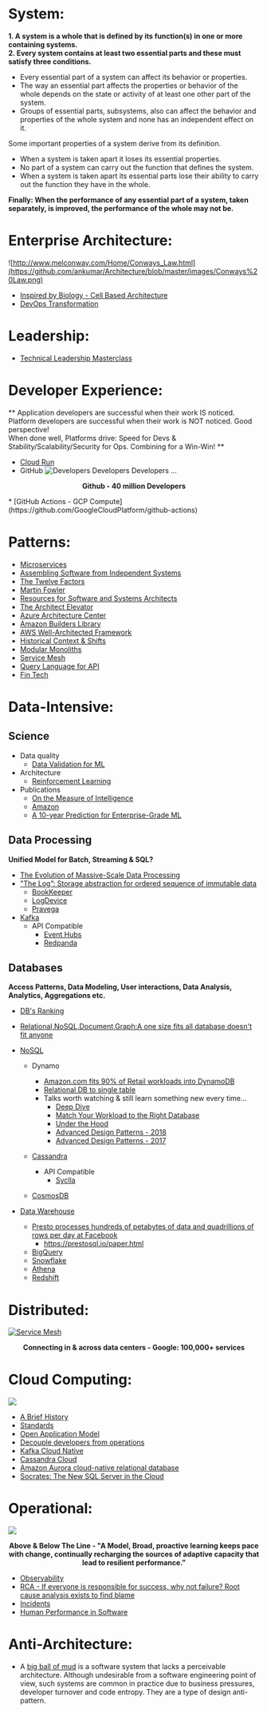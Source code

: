 # System:
**1. A system is a whole that is defined by its function(s) in one or more containing systems.** <br>
**2. Every system contains at least two essential parts and these must satisfy three conditions.**
  * Every essential part of a system can affect its behavior or properties.
  * The way an essential part affects the properties or behavior of the whole depends on the
   state or activity of at least one other part of the system.
  * Groups of essential parts, subsystems, also can affect the behavior and properties of the whole system and none has an independent effect on it.

Some important properties of a system derive from its definition.
  * When a system is taken apart it loses its essential properties.
  * No part of a system can carry out the function that defines the system.
  * When a system is taken apart its essential parts lose their ability to carry out the
   function they have in the whole.

**Finally: When the performance of any essential part of a system, taken separately, is improved, the performance of the whole may not be.**

# Enterprise Architecture:
![http://www.melconway.com/Home/Conways_Law.html](https://github.com/ankumar/Architecture/blob/master/images/Conways%20Law.png)
* [Inspired by Biology - Cell Based Architecture](https://github.com/wso2/reference-architecture/blob/master/reference-architecture-cell-based.md)
* [DevOps Transformation](https://github.com/ankumar/Architecture/blob/master/Patterns/The%20Unicorn%20Project.md)

# Leadership:
* [Technical Leadership Masterclass](https://ruthmalan.com/Journal/2019/20190629SlideDocTechnicalLeadershipDecisions.pdf)

# Developer Experience:
** Application developers are successful when their work IS noticed. Platform developers are successful when their work is NOT noticed.
Good perspective!  
When done well, Platforms drive:
Speed for Devs  &  Stability/Scalability/Security for Ops.
Combining for a Win-Win! 
**

 * [Cloud Run](https://cloud.google.com/run/)
 * GitHub
![Developers Developers Developers ...](https://github.com/ankumar/Architecture/blob/master/images/Github.png)
 <p align="center"> <b>Github - 40 million Developers</b> </p>
  * [GitHub Actions - GCP Compute](https://github.com/GoogleCloudPlatform/github-actions)

# Patterns:
* [Microservices](https://microservices.io/patterns/index.html)
* [Assembling Software from Independent Systems](https://scs-architecture.org/)
* [The Twelve Factors](https://12factor.net/)
* [Martin Fowler](https://martinfowler.com/)
* [Resources for Software and Systems Architects](http://www.bredemeyer.com/)
* [The Architect Elevator](https://architectelevator.com/)
* [Azure Architecture Center](https://docs.microsoft.com/en-us/azure/architecture/)
* [Amazon Builders Library](https://aws.amazon.com/builders-library/)
* [AWS Well-Architected Framework](https://wa.aws.amazon.com/index.en.html)
* [Historical Context & Shifts](https://slidr.io/kameshsampath/sail-smoothly-in-the-cloud-an-introduction-to-istio#1)
* [Modular Monoliths](https://www.youtube.com/watch?v=5OjqD-ow8GE)
* [Service Mesh](https://www.datawire.io/envoyproxy/service-mesh/)
* [Query Language for API](https://graphql.org/)
* [Fin Tech](https://github.com/ankumar/Architecture/blob/master/Patterns/Monzo.md)

# Data-Intensive:

## Science
* Data quality
  * [Data Validation for ML](https://mlsys.org/Conferences/2019/doc/2019/167.pdf)
* Architecture
  * [Reinforcement Learning](https://diyrobocars.com/)
* Publications
  * [On the Measure of Intelligence](https://arxiv.org/abs/1911.01547)
  * [Amazon](https://www.amazon.science/publications)
  * [A 10-year Prediction for Enterprise-Grade ML](http://cidrdb.org/cidr2020/papers/p8-agrawal-cidr20.pdf)
 
  
## Data Processing
**Unified Model for Batch, Streaming & SQL?**

* [The Evolution of Massive-Scale Data Processing](https://goo.gl/VlVAEp)
* ["The Log”: Storage abstraction for ordered sequence of immutable data](https://engineering.linkedin.com/distributed-systems/log-what-every-software-engineer-should-know-about-real-time-datas-unifying)
  * [BookKeeper](http://bookkeeper.apache.org/distributedlog/)
  * [LogDevice](https://code.fb.com/core-data/logdevice-a-distributed-data-store-for-logs/)
  * [Pravega](http://www.pravega.io/)
* [Kafka](https://www.microsoft.com/en-us/research/wp-content/uploads/2017/09/Kafka.pdf)
  * API Compatible
    * [Event Hubs](https://azure.microsoft.com/en-us/services/event-hubs/)
    * [Redpanda](https://vectorized.io/)

## Databases
**Access Patterns, Data Modeling, User interactions, Data Analysis, Analytics, Aggregations etc.**

* [DB's Ranking](https://db-engines.com/en/ranking)
* [Relational,NoSQL,Document,Graph:A one size fits all database doesn't fit anyone](https://www.allthingsdistributed.com/2018/06/purpose-built-databases-in-aws.html)

* [NoSQL](https://www.youtube.com/watch?v=qI_g07C_Q5I)
  * Dynamo
    * [Amazon.com fits 90% of Retail workloads into DynamoDB](https://www.allthingsdistributed.com/2017/10/a-decade-of-dynamo.html)
    * [Relational DB to single table](https://www.trek10.com/blog/dynamodb-single-table-relational-modeling/) 
    * Talks worth watching & still learn something new every time...
      * [Deep Dive](https://www.youtube.com/watch?v=6yqfmXiZTlM)
      * [Match Your Workload to the Right Database](https://www.youtube.com/watch?v=hwnNbLXN4vA)
      * [Under the Hood](https://www.youtube.com/watch?v=yvBR71D0nAQ)
      * [Advanced Design Patterns - 2018](https://www.youtube.com/watch?v=HaEPXoXVf2k)
      * [Advanced Design Patterns - 2017](https://www.youtube.com/watch?v=jzeKPKpucS0)
  
  * [Cassandra](https://www.cs.cornell.edu/projects/ladis2009/papers/lakshman-ladis2009.pdf)
    * API Compatible
      * [Syclla](https://www.scylladb.com/)
  * [CosmosDB](https://azure.microsoft.com/en-us/blog/a-technical-overview-of-azure-cosmos-db/)
* [Data Warehouse](https://www.wiley.com/en-us/Building+the+Data+Warehouse%2C+4th+Edition-p-9780764599446)
  * [Presto processes hundreds of petabytes of data and quadrillions of rows per day at Facebook](https://www.facebook.com/notes/facebook-engineering/presto-interacting-with-petabytes-of-data-at-facebook/10151786197628920/)
    * https://prestosql.io/paper.html
  * [BigQuery](https://cloud.google.com/blog/products/gcp/inside-capacitor-bigquerys-next-generation-columnar-storage-format)
  * [Snowflake](http://pages.cs.wisc.edu/~remzi/Classes/739/Spring2004/Papers/p215-dageville-snowflake.pdf)
  * [Athena](https://aws.amazon.com/athena/)
  * [Redshift](https://www.allthingsdistributed.com/2018/11/amazon-redshift-performance-optimization.html)

# Distributed:

[![Service Mesh](https://github.com/ankumar/Architecture/blob/master/images/Istio2.png)](https://www.youtube.com/watch?v=do-PrVi0ifk "Eric Brewer, VP Infrastructure & Google Fellow")<p align="center">
 <b>Connecting in & across data centers  - Google: 100,000+ services</b></p>

# Cloud Computing:

![](https://github.com/ankumar/Architecture/blob/master/images/Werner.png)

* [A Brief History](https://docs.google.com/presentation/d/1BoxFeENJcINgHbKfygXpXROchiRO2LBT-pzdaOFr4Zg/edit#slide=id.g39c264972c_182_1000)
* [Standards](https://docs.google.com/presentation/d/1wc9nJSyfjrUO2KpVgXt5KnSHVlWvXpho6eINkin5U5g/edit#slide=id.g12bfb019f3_2_34)
* [Open Application Model](https://oam.dev/)
* [Decouple developers from operations](https://www.youtube.com/watch?v=do-PrVi0ifk)
* [Kafka Cloud Native](https://www.confluent.io/blog/introducing-cloud-native-experience-for-apache-kafka-in-confluent-cloud)
* [Cassandra Cloud](https://constellation.datastax.com/)
* [Amazon Aurora cloud-native relational database](https://www.allthingsdistributed.com/2019/03/Amazon-Aurora-design-cloud-native-relational-database.html)
* [Socrates: The New SQL Server in the Cloud](https://www.microsoft.com/en-us/research/uploads/prod/2019/05/socrates.pdf)
 
# Operational:
[![](https://github.com/ankumar/Architecture/blob/master/images/Above%20The%20Line.png)](https://www.youtube.com/embed/8bxj-FLEi10 "")
<p align="center"><b>Above & Below The Line - "A Model, Broad, proactive learning keeps pace with change, continually recharging the sources of adaptive capacity that lead to resilient performance.”</b></p>

* [Observability](https://www.honeycomb.io/)
* [RCA - If everyone is responsible for success, why not failure? Root cause analysis exists to find blame](https://www.verica.io/inhumanity-of-root-cause-analysis/)
* [Incidents](https://www.adaptivecapacitylabs.com/blog/)
* [Human Performance in Software](https://queue.acm.org/detail.cfm?id=3380776)

# Anti-Architecture:
* A [big ball of mud](http://www.laputan.org/mud/) is a software system that lacks a perceivable architecture. Although undesirable from a software engineering point of view, such systems are common in practice due to business pressures, developer turnover and code entropy. They are a type of design anti-pattern.
